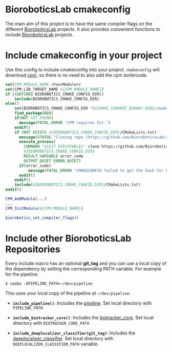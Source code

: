 # BioroboticsLab cmakeconfig

The main aim of this project is to have the same compiler flags on the different
[BioroboticsLab](https://github.com/BioroboticsLab) projects. It also provides
convenient functions to include [BioroboticsLab](https://github.com/BioroboticsLab)
projects.

# Include cmakeconfig in your project

Use this config to include cmakeconfig into your project.
`cmakeconfig` will download [cpm](iauns/cpm), so there is no need to also add
the cpm boilercode.

```cmake
set(CPM_MODULE_NAME <YourModule>)
set(CPM_LIB_TARGET_NAME ${CPM_MODULE_NAME})
if ((DEFINED BIOROBOTICS_CMAKE_CONFIG_DIR))
    include(BIOROBOTICS_CMAKE_CONFIG_DIR)
else()
    set(BIOROBOTICS_CMAKE_CONFIG_DIR "${CMAKE_CURRENT_BINARY_DIR}/cmakeconfig" CACHE TYPE STRING)
    find_package(Git)
    if(NOT GIT_FOUND)
      message(FATAL_ERROR "CPM requires Git.")
    endif()
    if (NOT EXISTS ${BIOROBOTICS_CMAKE_CONFIG_DIR}/CMakeLists.txt)
      message(STATUS "Cloning repo (https://github.com/BioroboticsLab/cmakeconfig.git)")
      execute_process(
        COMMAND "${GIT_EXECUTABLE}" clone https://github.com/BioroboticsLab/cmakeconfig.git
        ${BIOROBOTICS_CMAKE_CONFIG_DIR}
        RESULT_VARIABLE error_code
        OUTPUT_QUIET ERROR_QUIET)
      if(error_code)
          message(FATAL_ERROR "CMAKECONFIG failed to get the hash for HEAD")
      endif()
    endif()
    include(${BIOROBOTICS_CMAKE_CONFIG_DIR}/CMakeLists.txt)
endif()

CPM_AddModule(...)
...
CPM_InitModule(${CPM_MODULE_NAME})

biorobotics_set_compiler_flags()
```

# Include other BioroboticsLab Repositories

Every include macro has an optional **git_tag** and you can use a local copy
of the dependency by setting the corresponding PATH variable.
For example for the pipeline:

```$ cmake -DPIPELINE_PATH=~/dev/pipeline ```

This uses your local copy of the pipeline at `~/dev/pipeline`.


* **`include_pipeline()`**: Includes the [pipeline](https://github.com/BioroboticsLab/pipeline).
    Set local directory with `PIPELINE_PATH`

* **`include_biotracker_core()`**: Includes the [biotracker_core](https://github.com/BioroboticsLab/biotracker_core). Set local directory with `BIOTRACKER_CORE_PATH`

* **`include_deeplocalizer_classifier(git_tag)`**: Includes the [deeplocalizer_classifier](https://github.com/BioroboticsLab/deeplocalizer_classifier). Set local directory with `DEEPLOCALIZER_CLASSIFIER_PATH` variable.

